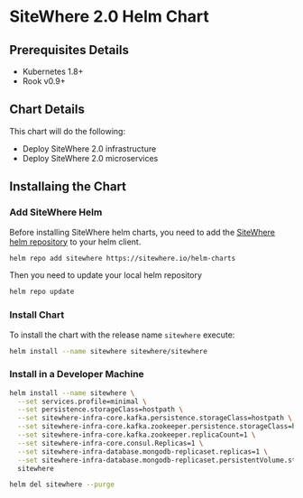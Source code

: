 # SiteWhere 2.0 Helm Chart

## Prerequisites Details

* Kubernetes 1.8+
* Rook v0.9+

## Chart Details

This chart will do the following:

* Deploy SiteWhere 2.0 infrastructure
* Deploy SiteWhere 2.0 microservices

## Installaing the Chart

### Add SiteWhere Helm

Before installing SiteWhere helm charts, you need to add the [SiteWhere helm repository](https://sitewhere.io/helm-charts) to your helm client.

```sh
helm repo add sitewhere https://sitewhere.io/helm-charts
```

Then you need to update your local helm repository

```sh
helm repo update
```

### Install Chart

To install the chart with the release name `sitewhere` execute:

```sh
helm install --name sitewhere sitewhere/sitewhere
```

### Install in a Developer Machine

```sh
helm install --name sitewhere \
  --set services.profile=minimal \
  --set persistence.storageClass=hostpath \
  --set sitewhere-infra-core.kafka.persistence.storageClass=hostpath \
  --set sitewhere-infra-core.kafka.zookeeper.persistence.storageClass=hostpath \
  --set sitewhere-infra-core.kafka.zookeeper.replicaCount=1 \
  --set sitewhere-infra-core.consul.Replicas=1 \
  --set sitewhere-infra-database.mongodb-replicaset.replicas=1 \
  --set sitewhere-infra-database.mongodb-replicaset.persistentVolume.storageClass=hostpath \
  sitewhere
```

```sh
helm del sitewhere --purge
```
